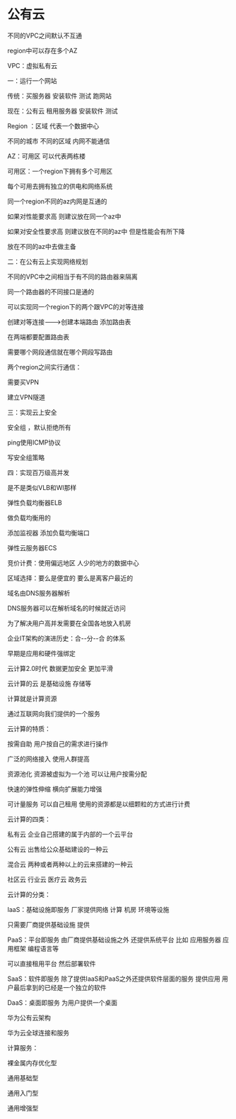 # 公有云

 

不同的VPC之间默认不互通 

region中可以存在多个AZ 

VPC：虚拟私有云 

 

一：运行一个网站

传统：买服务器 安装软件 测试 跑网站 

现在：公有云 租用服务器 安装软件 测试 

 

Region ：区域 代表一个数据中心 

不同的城市 不同的区域 内网不能通信 

 

AZ：可用区 可以代表两栋楼

可用区：一个region下拥有多个可用区 

每个可用去拥有独立的供电和网络系统

同一个region不同的az内网是互通的 

如果对性能要求高 则建议放在同一个az中 

如果对安全性要求高 则建议放在不同的az中 但是性能会有所下降 

放在不同的az中去做主备

 

二：在公有云上实现网络规划

不同的VPC中之间相当于有不同的路由器来隔离 

同一个路由器的不同接口是通的 

 

可以实现同一个region下的两个跟VPC的对等连接

创建对等连接--->创建本端路由 添加路由表 

在两端都要配置路由表 

需要哪个网段通信就在哪个网段写路由

 

两个region之间实行通信： 

需要买VPN

建立VPN隧道 

 

三：实现云上安全 

安全组 ，默认拒绝所有 

ping使用ICMP协议 

写安全组策略

 

 

 

 

四：实现百万级高并发 

 

是不是类似VLB和WI那样

弹性负载均衡器ELB

做负载均衡用的 

添加监视器 添加负载均衡端口

 

 



弹性云服务器ECS 

 

竞价计费：使用偏远地区 人少的地方的数据中心 

 

区域选择：要么是便宜的 要么是离客户最近的

 

域名由DNS服务器解析 

DNS服务器可以在解析域名的时候就近访问

为了解决用户高并发需要在全国各地放入机房 

 

 企业IT架构的演进历史：合--分--合 的体系 

早期是应用和硬件强绑定 

云计算2.0时代 数据更加安全 更加平滑 

 

云计算的云 是基础设施 存储等 

计算就是计算资源 

通过互联网向我们提供的一个服务 

 

云计算的特质：

按需自助 用户按自己的需求进行操作 

广泛的网络接入 使用人群提高 

资源池化 资源被虚拟为一个池 可以让用户按需分配 

快速的弹性伸缩 横向扩展能力增强 

可计量服务 可以自己租用 使用的资源都是以细颗粒的方式进行计费 

 

云计算的四类： 

私有云 企业自己搭建的属于内部的一个云平台

公有云 出售给公众基础建设的一种云 

混合云 两种或者两种以上的云来搭建的一种云 

社区云 行业云 医疗云 政务云 

 

云计算的分类： 

IaaS：基础设施即服务 厂家提供网络 计算 机房 环境等设施 

只需要厂商提供基础设施 提供

PaaS：平台即服务 由厂商提供基础设施之外 还提供系统平台 比如 应用服务器 应用框架 编程语言等

可以直接租用平台 然后部署软件 

SaaS：软件即服务 除了提供IaaS和PaaS之外还提供软件层面的服务 提供应用 用户最后拿到的已经是一个独立的软件 

DaaS：桌面即服务 为用户提供一个桌面 

 

华为公有云架构 

华为云全球连接和服务 

 

计算服务： 

裸金属内存优化型

通用基础型

通用入门型

通用增强型

 

 

 

 

 

 

 
